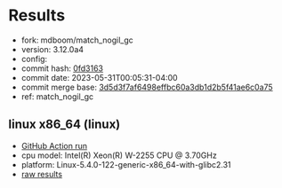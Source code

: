 # Results

- fork: mdboom/match_nogil_gc
- version: 3.12.0a4
- config: 
- commit hash: [0fd3163](https://github.com/mdboom/cpython/commit/0fd3163)
- commit date: 2023-05-31T00:05:31-04:00
- commit merge base: [3d5d3f7af6498effbc60a3db1d2b5f41ae6c0a75](https://github.com/python/cpython/commit/3d5d3f7af6498effbc60a3db1d2b5f41ae6c0a75)
- ref: match_nogil_gc

## linux x86_64 (linux)

- [GitHub Action run](https://github.com/faster-cpython/benchmarking/actions/runs/5136355489)
- cpu model: Intel(R) Xeon(R) W-2255 CPU @ 3.70GHz
- platform: Linux-5.4.0-122-generic-x86_64-with-glibc2.31
- [raw results](bm-20230531-linux-x86_64-mdboom-match_nogil_gc-3.12.0a4-0fd3163.json)


